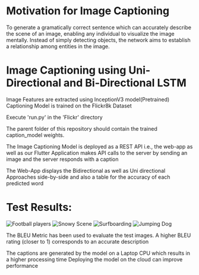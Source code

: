 # Motivation for Image Captioning

To generate a gramatically correct sentence which can accurately describe the scene of an image, enabling any individual to visualize the image mentally. Instead of simply detecting objects, the network aims to establish a relationship among entities in the image.

# Image Captioning using Uni-Directional and Bi-Directional LSTM

Image Features are extracted using InceptionV3 model(Pretrained) 
Captioning Model is trained on the Flickr8k Dataset

Execute 'run.py' in the 'Flickr' directory

The parent folder of this repository should contain the trained caption_model weights.

The Image Captioning Model is deployed as a REST API i.e., the web-app as well as our Flutter Application makes API calls to the server by sending an image and the server responds with a caption

The Web-App displays the Bidirectional as well as Uni directional Approaches side-by-side and also a table for the accuracy of each predicted word

# Test Results:
![Football players](https://github.com/hasnainroopawalla/Image-Captioning-Scene-Descriptor/blob/master/images/Capture.JPG)
![Snowy Scene](https://github.com/hasnainroopawalla/Image-Captioning-Scene-Descriptor/blob/master/images/Capture2.JPG)
![Surfboarding](https://github.com/hasnainroopawalla/Image-Captioning-Scene-Descriptor/blob/master/images/Capture4.JPG)
![Jumping Dog](https://github.com/hasnainroopawalla/Image-Captioning-Scene-Descriptor/blob/master/images/Capture7.JPG)

The BLEU Metric has been used to evaluate the test images. A higher BLEU rating (closer to 1) corresponds to an accurate description

The captions are generated by the model on a Laptop CPU which results in a higher processing time
Deploying the model on the cloud can improve performance

